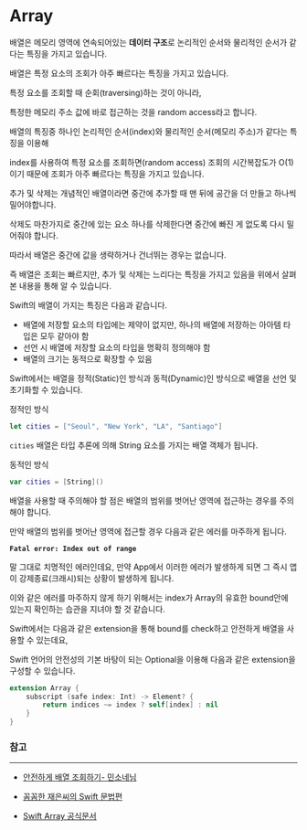 # Array

배열은 메모리 영역에 연속되어있는 **데이터 구조**로 논리적인 순서와 물리적인 순서가 같다는 특징을 가지고 있습니다.

배열은 특정 요소의 조회가 아주 빠르다는 특징을 가지고 있습니다.

특정 요소를 조회할 때 순회(traversing)하는 것이 아니라,

특정한 메모리 주소 값에 바로 접근하는 것을 random access라고 합니다.

배열의 특징중 하나인 논리적인 순서(index)와 물리적인 순서(메모리 주소)가 같다는 특징을 이용해

index를 사용하여 특정 요소를 조회하면(random access) 조회의 시간복잡도가 O(1)이기 때문에
조회가 아주 빠르다는 특징을 가지고 있습니다.

추가 및 삭제는 개념적인 배열이라면 중간에 추가할 때 맨 뒤에 공간을 더 만들고 하나씩 밀어야합니다.

삭제도 마찬가지로 중간에 있는 요소 하나를 삭제한다면 중간에 빠진 게 없도록 다시 밀어줘야 합니다.

따라서 배열은 중간에 값을 생략하거나 건너뛰는 경우는 없습니다.

즉 배열은 조회는 빠르지만, 추가 및 삭제는 느리다는 특징을 가지고 있음을 위에서 살펴본 내용을 통해 알 수 있습니다.

Swift의 배열이 가지는 특징은 다음과 같습니다.

- 배열에 저장할 요소의 타입에는 제약이 없지만, 하나의 배열에 저장하는 아아템 타입은 모두 같아야 함
- 선언 시 배열에 저장할 요소의 타입을 명확히 정의해야 함
- 배열의 크기는 동적으로 확장할 수 있음

Swift에서는 배열을 정적(Static)인 방식과 동적(Dynamic)인 방식으로 배열을 선언 및 초기화할 수 있습니다.

정적인 방식

```swift
let cities = ["Seoul", "New York", "LA", "Santiago"]
```

`cities` 배열은 타입 추론에 의해 String 요소를 가지는 배열 객체가 됩니다.

동적인 방식

```swift
var cities = [String]()
```

배열을 사용할 때 주의해야 할 점은 배열의 범위를 벗어난 영역에 접근하는 경우를 주의해야 합니다.

만약 배열의 범위를 벗어난 영역에 접근할 경우 다음과 같은 에러를 마주하게 됩니다.

**`Fatal error: Index out of range`**

말 그대로 치명적인 에러인데요, 만약 App에서 이러한 에러가 발생하게 되면 그 즉시 앱이 강제종료(크래시)되는 상황이 발생하게 됩니다.

이와 같은 에러를 마주하지 않게 하기 위해서는 index가 Array의 유효한 bound안에 있는지 확인하는 습관을 지녀야 할 것 같습니다.

Swift에서는 다음과 같은 extension을 통해 bound를 check하고 안전하게 배열을 사용할 수 있는데요,

Swift 언어의 안전성의 기본 바탕이 되는 Optional을 이용해 다음과 같은 extension을 구성할 수 있습니다.

```swift
extension Array {
    subscript (safe index: Int) -> Element? {
        return indices ~= index ? self[index] : nil
    }
}
```

### 참고

---

- [안전하게 배열 조회하기- 민소네님](http://minsone.github.io/programming/check-index-of-array-in-swift)

- [꼼꼼한 재은씨의 Swift 문법편](http://www.kyobobook.co.kr/product/detailViewKor.laf?ejkGb=KOR&mallGb=KOR&barcode=9791186710234)

- [Swift Array 공식문서](https://developer.apple.com/documentation/swift/array)
